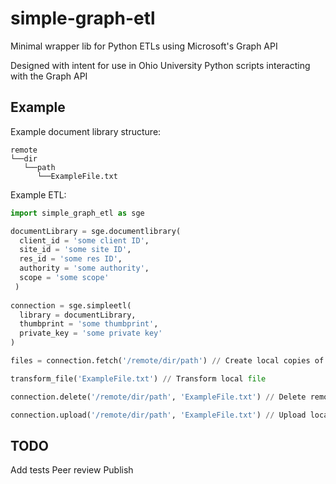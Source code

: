 # simple-graph-etl

Minimal wrapper lib for Python ETLs using Microsoft's Graph API

Designed with intent for use in Ohio University Python scripts interacting with the Graph API

## Example
Example document library structure: 
```
remote
└──dir
   └──path
      └──ExampleFile.txt
```

Example ETL:
```Python
import simple_graph_etl as sge

documentLibrary = sge.documentlibrary(
  client_id = 'some client ID',
  site_id = 'some site ID',
  res_id = 'some res ID',
  authority = 'some authority',
  scope = 'some scope'
 )
 
connection = sge.simpleetl(
  library = documentLibrary,
  thumbprint = 'some thumbprint',
  private_key = 'some private key'
)

files = connection.fetch('/remote/dir/path') // Create local copies of child files at specified remote path

transform_file('ExampleFile.txt') // Transform local file 

connection.delete('/remote/dir/path', 'ExampleFile.txt') // Delete remote copy of file as it will be replaced

connection.upload('/remote/dir/path', 'ExampleFile.txt') // Upload local copy of file to same location as original

```

## TODO

Add tests
Peer review
Publish

